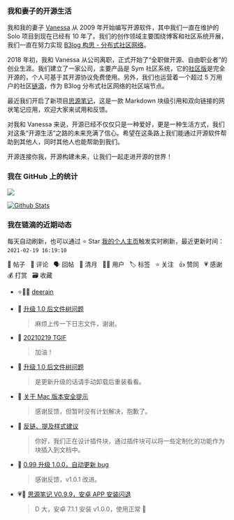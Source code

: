 ### 我和妻子的开源生活

我和我的妻子 [Vanessa](https://github.com/Vanessa219) 从 2009 年开始编写开源软件，其中我们一直在维护的 Solo 项目到现在已经有 10 年了。我们的创作领域主要围绕博客和社区系统开展，我们一直在努力实现 [B3log 构思 - 分布式社区网络](https://ld246.com/article/1546941897596)。

2018 年初，我和 Vanessa 从公司离职，正式开始了“全职做开源、自由职业者”的创业生涯。我们建立了一家公司，主要产品是 Sym 社区系统，它的[社区版](https://github.com/88250/symphony)是完全开源的，个人可基于其开源协议免费使用。另外，我们也运营着一个超过 5 万用户的社区[链滴](https://ld246.com)，作为 B3log 分布式社区网络的社区端节点。

最近我们开启了新项目[思源笔记](https://github.com/siyuan-note/siyuan)，这是一款 Markdown 块级引用和双向链接的网状笔记应用，欢迎大家来试用和反馈。

对我和 Vanessa 来说，开源已经不仅仅只是一种爱好，更是一种生活方式，我们对这条“开源生活”之路的未来充满了信心。希望在这条路上我们能通过开源软件帮助到其他人，同时其他人也能帮助到我们。

开源连接你我，开源构建未来，让我们一起走进开源的世界！

### 我在 GitHub 上的统计

<a title="Hits" target="_blank" href="https://github.com/88250/88250"><img src="https://hits.b3log.org/88250/88250.svg"></a>

[![Github Stats](https://github-readme-stats.vercel.app/api?username=88250&theme=tokyonight&show_icons=true)](https://github.com/88250)

<!--events start -->

### 我在链滴的近期动态

每天自动刷新，也可以通过 ⭐️ Star [我的个人主页](https://github.com/88250/88250)触发实时刷新，最近更新时间：`2021-02-19 16:19:10`

📝 帖子 &nbsp; 💬 评论 &nbsp; 🗣 回帖 &nbsp; 🌙 清月 &nbsp; 👨‍💻 用户 &nbsp; 🏷️ 标签 &nbsp; ⭐️ 关注 &nbsp; 👍 赞同 &nbsp; 💗 感谢 &nbsp; 💰 打赏 &nbsp; 🗃 收藏

* ⭐️👨‍💻 [deerain](https://ld246.com/member/deerain)

  > 
* 💬 [升级 1.0 后文件树问题](https://ld246.com/article/1613705405567/comment/1613709661827#comments)

  > 麻烦上传一下日志文件，谢谢。
* 💬 [20210219 TGIF](https://ld246.com/article/1613703361329/comment/1613709067050#comments)

  > 加油！
* 💬 [升级 1.0 后文件树问题](https://ld246.com/article/1613705405567/comment/1613707516705#comments)

  > 是更新升级的话请手动卸载后重装看看。
* 💬 [关于 Mac 版本安全提示](https://ld246.com/article/1613703550352/comment/1613703919893#comments)

  > 感谢反馈，但暂时没有计划解决，抱歉了。
* 💬 [反链、提及样式建议](https://ld246.com/article/1613702813649/comment/1613703587711#comments)

  > 你好，我们正在设计插件块，通过插件块可以将一些定制化的功能作为块插入到文档中。
* 💬 [0.99 升级 1.0.0，自动更新 bug](https://ld246.com/article/1613702499512/comment/1613702670298#comments)

  > 感谢反馈，v1.0.1 改进。
* 💗💬 [思源笔记 V0.9.9，安卓 APP 安装闪退](https://ld246.com/article/1613476590322/comment/1613682364443#comments)

  > D 大，安卓 7.1.1 安装 v1.0.0，使用正常 🙏


<!--events end -->
